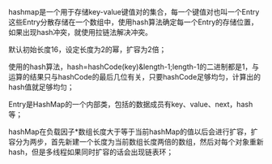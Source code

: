 hashmap是一个用于存储key-value键值对的集合，每一个键值对也叫一个Entry这些Entry分散存储在一个数组中，使用hash算法确定每一个Entry的存储位置，如果出现hash冲突，就使用拉链法解决冲突。

默认初始长度16，设定长度为2的幂，扩容为2倍；

使用的hash算法，hash=hashCode(key)&length-1;length-1的二进制都是1，与运算的结果只与hashCode的最后几位有关，只要hashCode足够均匀，计算出的hash值就足够均匀；

Entry是HashMap的一个内部类，包括的数据成员有key、value、next，hash等；

hashMap在负载因子*数组长度大于等于当前hashMap的值以后会进行扩容，扩容分为两步，首先新建一个长度为当前数组长度两倍的数组，然后对每个对象重新hash，但是多线程如果同时扩容的话会出现链表环；



